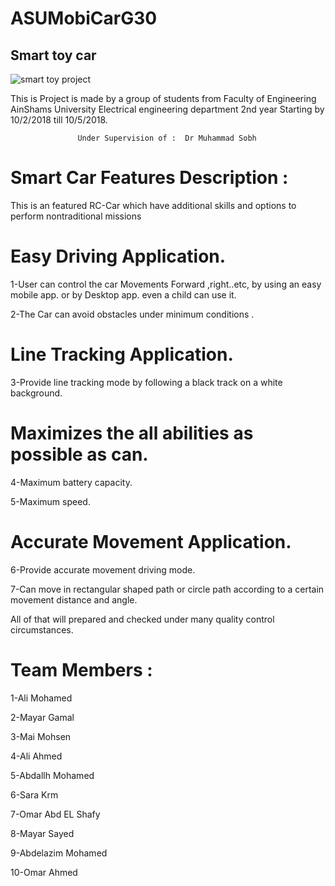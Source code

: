 # ASUMobiCarG30
## Smart toy car

![smart toy project](https://image.ibb.co/eJqG37/string.png)

This is Project is made by a group of students from Faculty of Engineering AinShams University Electrical engineering department 2nd year Starting by 10/2/2018 till 10/5/2018.

                   Under Supervision of :  Dr Muhammad Sobh



# Smart Car Features Description :

This is an featured RC-Car which have additional skills and options to perform nontraditional missions 


# Easy Driving Application.

  1-User can control the car Movements Forward ,right..etc, by using an easy mobile app. or by Desktop app. even a 
     child can use it. 
     
  2-The Car can avoid obstacles under minimum conditions . 
  

# Line Tracking Application.

   3-Provide line tracking mode by following a black track on a white background.
   

# Maximizes the all abilities as possible as can.

  4-Maximum battery capacity.
  
  5-Maximum speed.


# Accurate Movement Application. 

  6-Provide accurate movement driving mode.
  
  7-Can move in rectangular shaped path or circle path according to a certain movement distance and angle.
  

All of that will prepared and checked under many quality control circumstances.                                                                                      

#  Team Members :                    

1-Ali Mohamed

2-Mayar Gamal

3-Mai Mohsen

4-Ali Ahmed

5-Abdallh Mohamed

6-Sara Krm

7-Omar Abd EL Shafy

8-Mayar Sayed

9-Abdelazim Mohamed

10-Omar Ahmed


                                               





	

